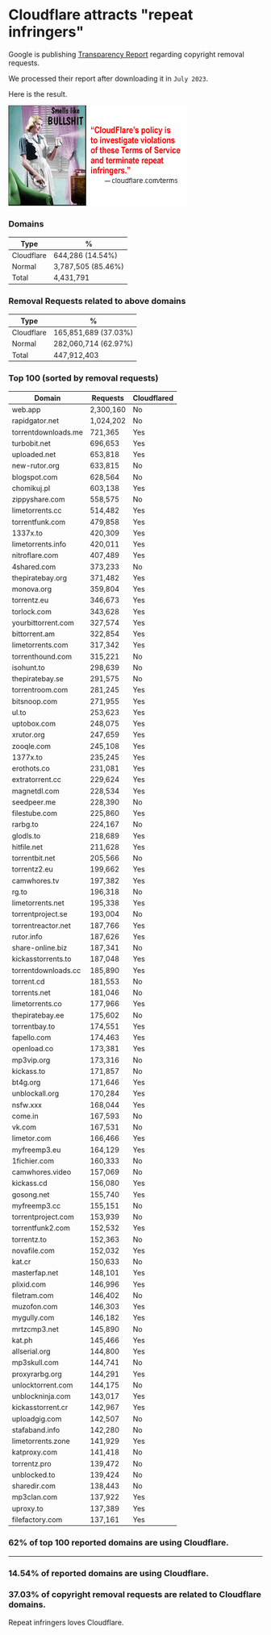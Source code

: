 # Cloudflare attracts "repeat infringers"

Google is publishing [Transparency Report](https://transparencyreport.google.com/copyright/overview) regarding copyright removal requests.

We processed their report after downloading it in `July 2023`.

Here is the result.

![](../../image/smellslikebs.gif)


### Domains

| Type | % |
| --- | --- |
| Cloudflare | 644,286 (14.54%) |
| Normal | 3,787,505 (85.46%) |
| Total | 4,431,791 |


### Removal Requests related to above domains

| Type | % |
| --- | --- |
| Cloudflare | 165,851,689 (37.03%) |
| Normal | 282,060,714 (62.97%) |
| Total | 447,912,403 |


### Top 100 (sorted by removal requests)

| Domain | Requests | Cloudflared |
| --- | --- | --- |
| web.app | 2,300,160 | No |
| rapidgator.net | 1,024,202 | No |
| torrentdownloads.me | 721,365 | Yes |
| turbobit.net | 696,653 | Yes |
| uploaded.net | 653,818 | Yes |
| new-rutor.org | 633,815 | No |
| blogspot.com | 628,564 | No |
| chomikuj.pl | 603,138 | Yes |
| zippyshare.com | 558,575 | No |
| limetorrents.cc | 514,482 | Yes |
| torrentfunk.com | 479,858 | Yes |
| 1337x.to | 420,309 | Yes |
| limetorrents.info | 420,011 | Yes |
| nitroflare.com | 407,489 | Yes |
| 4shared.com | 373,233 | No |
| thepiratebay.org | 371,482 | Yes |
| monova.org | 359,804 | Yes |
| torrentz.eu | 346,673 | Yes |
| torlock.com | 343,628 | Yes |
| yourbittorrent.com | 327,574 | Yes |
| bittorrent.am | 322,854 | Yes |
| limetorrents.com | 317,342 | Yes |
| torrenthound.com | 315,221 | No |
| isohunt.to | 298,639 | No |
| thepiratebay.se | 291,575 | No |
| torrentroom.com | 281,245 | Yes |
| bitsnoop.com | 271,955 | Yes |
| ul.to | 253,623 | Yes |
| uptobox.com | 248,075 | Yes |
| xrutor.org | 247,659 | Yes |
| zooqle.com | 245,108 | Yes |
| 1377x.to | 235,245 | Yes |
| erothots.co | 231,081 | Yes |
| extratorrent.cc | 229,624 | Yes |
| magnetdl.com | 228,534 | Yes |
| seedpeer.me | 228,390 | No |
| filestube.com | 225,860 | Yes |
| rarbg.to | 224,167 | No |
| glodls.to | 218,689 | Yes |
| hitfile.net | 211,628 | Yes |
| torrentbit.net | 205,566 | No |
| torrentz2.eu | 199,662 | Yes |
| camwhores.tv | 197,382 | Yes |
| rg.to | 196,318 | No |
| limetorrents.net | 195,338 | Yes |
| torrentproject.se | 193,004 | No |
| torrentreactor.net | 187,766 | Yes |
| rutor.info | 187,626 | Yes |
| share-online.biz | 187,341 | No |
| kickasstorrents.to | 187,048 | Yes |
| torrentdownloads.cc | 185,890 | Yes |
| torrent.cd | 181,553 | No |
| torrents.net | 181,046 | No |
| limetorrents.co | 177,966 | Yes |
| thepiratebay.ee | 175,602 | No |
| torrentbay.to | 174,551 | Yes |
| fapello.com | 174,463 | Yes |
| openload.co | 173,381 | Yes |
| mp3vip.org | 173,316 | No |
| kickass.to | 171,857 | No |
| bt4g.org | 171,646 | Yes |
| unblockall.org | 170,284 | Yes |
| nsfw.xxx | 168,044 | Yes |
| come.in | 167,593 | No |
| vk.com | 167,531 | No |
| limetor.com | 166,466 | Yes |
| myfreemp3.eu | 164,129 | Yes |
| 1fichier.com | 160,333 | No |
| camwhores.video | 157,069 | No |
| kickass.cd | 156,080 | Yes |
| gosong.net | 155,740 | Yes |
| myfreemp3.cc | 155,151 | No |
| torrentproject.com | 153,939 | No |
| torrentfunk2.com | 152,532 | Yes |
| torrentz.to | 152,363 | No |
| novafile.com | 152,032 | Yes |
| kat.cr | 150,633 | No |
| masterfap.net | 148,101 | Yes |
| plixid.com | 146,996 | Yes |
| filetram.com | 146,402 | No |
| muzofon.com | 146,303 | Yes |
| mygully.com | 146,182 | Yes |
| mrtzcmp3.net | 145,890 | No |
| kat.ph | 145,466 | Yes |
| allserial.org | 144,800 | Yes |
| mp3skull.com | 144,741 | No |
| proxyrarbg.org | 144,291 | Yes |
| unlocktorrent.com | 144,175 | No |
| unblockninja.com | 143,017 | Yes |
| kickasstorrent.cr | 142,967 | Yes |
| uploadgig.com | 142,507 | No |
| stafaband.info | 142,280 | No |
| limetorrents.zone | 141,929 | Yes |
| katproxy.com | 141,418 | No |
| torrentz.pro | 139,472 | No |
| unblocked.to | 139,424 | No |
| sharedir.com | 138,443 | No |
| mp3clan.com | 137,922 | Yes |
| uproxy.to | 137,389 | Yes |
| filefactory.com | 137,161 | Yes |

### 62% of top 100 reported domains are using Cloudflare.


---

### 14.54% of reported domains are using Cloudflare.
### 37.03% of copyright removal requests are related to Cloudflare domains.

Repeat infringers loves Cloudflare.
